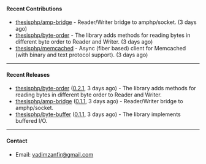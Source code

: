 #### Recent Contributions

- [thesisphp/amp-bridge](https://github.com/thesisphp/amp-bridge) - Reader/Writer bridge to amphp/socket. (3 days ago)
- [thesisphp/byte-order](https://github.com/thesisphp/byte-order) - The library adds methods for reading bytes in different byte order to Reader and Writer. (3 days ago)
- [thesisphp/memcached](https://github.com/thesisphp/memcached) - Async (fiber based) client for Memcached (with binary and text protocol support). (3 days ago)

---

#### Recent Releases

- [thesisphp/byte-order](https://github.com/thesisphp/byte-order) ([0.2.1](https://github.com/thesisphp/byte-order/releases/tag/0.2.1), 3 days ago) - The library adds methods for reading bytes in different byte order to Reader and Writer.
- [thesisphp/amp-bridge](https://github.com/thesisphp/amp-bridge) ([0.1.1](https://github.com/thesisphp/amp-bridge/releases/tag/0.1.1), 3 days ago) - Reader/Writer bridge to amphp/socket.
- [thesisphp/byte-buffer](https://github.com/thesisphp/byte-buffer) ([0.1.1](https://github.com/thesisphp/byte-buffer/releases/tag/0.1.1), 3 days ago) - The library implements buffered I/O.

---

#### Contact

- Email: [vadimzanfir@gmail.com](mailto://vadimzanfir@gmail.com)

